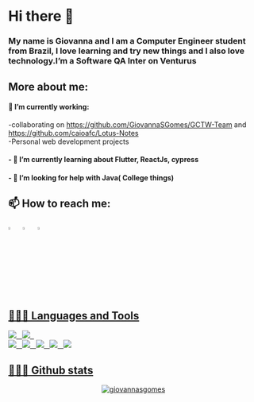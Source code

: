 # Hi there 👋
### My name is Giovanna and I am a Computer Engineer student from Brazil, I love learning and try new things and I also love technology.I’m a Software QA Inter on Venturus 
## More about me:
#### 🔭 I’m currently working:
   -collaborating on  https://github.com/GiovannaSGomes/GCTW-Team and  https://github.com/caioafc/Lotus-Notes </br>
   -Personal web development projects 
    
#### - 🌱 I’m currently learning about Flutter, ReactJs, cypress
#### - 🤔 I’m looking for help with Java( College things)
## 📫 How to reach me:<br />
[<img src="https://github.com/sciencepal/sciencepal/blob/master/assets/discord-round.svg" width="3.5%"/>](https://discord.gg/BVPxndgR)  &nbsp; 
[<img src="https://img.icons8.com/color/48/000000/linkedin.png" width="3.5%"/>](https://www.linkedin.com/in/giovannasgomes/)  &nbsp; 
<a href="mailto:giovannaworkcontact@gmail.com"> <img src="https://img.icons8.com/fluent/48/000000/gmail.png" width="3.5%"/>

## 👨🏻‍💻 Languages and Tools <br />
<img src="https://img.shields.io/badge/Linux-FCC624?style=for-the-badge&logo=linux&logoColor=black" /> &nbsp;
<img src="https://img.shields.io/badge/Ubuntu-E95420?style=for-the-badge&logo=ubuntu&logoColor=white" /> &nbsp; <br />
<img src="https://img.shields.io/badge/HTML5-E34F26?style=for-the-badge&logo=html5&logoColor=white" /> &nbsp; 
<img src="https://img.shields.io/badge/CSS-239120?&style=for-the-badge&logo=css3&logoColor=white" /> &nbsp;
<img src="https://img.shields.io/badge/JavaScript-F7DF1E?style=for-the-badge&logo=javascript&logoColor=black" /> &nbsp;
<img src="https://img.shields.io/badge/Node.js-43853D?style=for-the-badge&logo=node.js&logoColor=white" /> &nbsp;
<img src="https://img.shields.io/badge/TypeScript-007ACC?style=for-the-badge&logo=typescript&logoColor=white" />

## 👨🏻‍💻 Github stats <br />
<p align="center"> <img src="https://github-readme-stats.vercel.app/api?username=giovannasgomes&show_icons=true&theme=tokyonight" alt="giovannasgomes" />

<!--
**GiovannaSGomes/GiovannaSGomes** is a ✨ _special_ ✨ repository because its `README.md` (this file) appears on your GitHub profile.
https://img.shields.io/badge/Flutter-02569B?style=for-the-badge&logo=flutter&logoColor=white Flutter icon
https://img.shields.io/badge/Dart-0175C2?style=for-the-badge&logo=dart&logoColor=white  Dart icon
https://img.shields.io/badge/Java-ED8B00?style=for-the-badge&logo=java&logoColor=white Java icon
https://github.com/alexandresanlim/Badges4-README.md-Profile#-diy-  icons repository
Here are some ideas to get you started:

- 🔭 I’m currently working on ...
- 🌱 I’m currently learning ...
- 👯 I’m looking to collaborate on ...
- 🤔 I’m looking for help with ...
- 💬 Ask me about ...
- 📫 How to reach me: ...
- 😄 Pronouns: ...
- ⚡ Fun fact: ...
